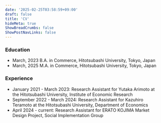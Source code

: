 ```yaml
---
date: '2025-02-25T03:58:59+09:00'
draft: false
title: 'CV'
hideMeta: true
ShowBreadCrumbs: false
ShowPostNavLinks: false
---
```


### Education
 - March, 2023 B.A. in Commerce, Hitotsubashi University, Tokyo, Japan
 - March, 2025 M.A. in Commerce, Hitotsubashi University, Tokyo, Japan

### Experience
- January 2021 - March 2023: Research Assistant for Yutaka Arimoto at the Hitotsubashi University, Institute of Economic Research
- September 2022 - March 2024: Research Assistant for Kazuhiro Teramoto at the Hitotsubashi University, Department of Economics
- April 2024 - current: Research Assistant for ERATO KOJIMA
Market Design Project, Social Implementation Group

